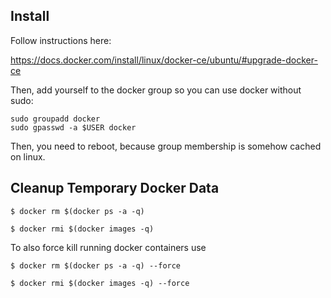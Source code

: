 ## Install

Follow instructions here:

https://docs.docker.com/install/linux/docker-ce/ubuntu/#upgrade-docker-ce

Then, add yourself to the docker group so you can use docker without sudo:

```
sudo groupadd docker
sudo gpasswd -a $USER docker
```

Then, you need to reboot, because group membership is somehow cached on linux.

## Cleanup Temporary Docker Data

    $ docker rm $(docker ps -a -q)

    $ docker rmi $(docker images -q)

To also force kill running docker containers use

    $ docker rm $(docker ps -a -q) --force

    $ docker rmi $(docker images -q) --force
